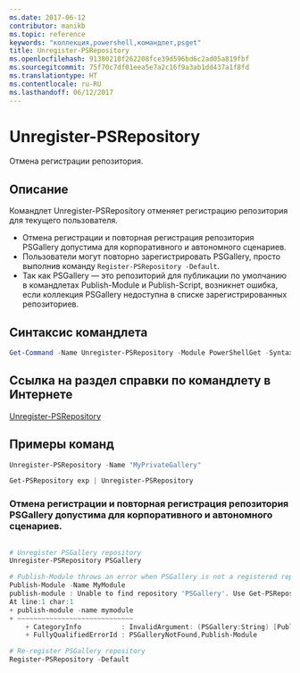 ```yaml
---
ms.date: 2017-06-12
contributor: manikb
ms.topic: reference
keywords: "коллекция,powershell,командлет,psget"
title: Unregister-PSRepository
ms.openlocfilehash: 91380210f262208fce39d596bd6c2ad05a819fbf
ms.sourcegitcommit: 75f70c7df01eea5e7a2c16f9a3ab1dd437a1f8fd
ms.translationtype: HT
ms.contentlocale: ru-RU
ms.lasthandoff: 06/12/2017
---
```

<a id="unregister-psrepository" class="xliff"></a>
# Unregister-PSRepository

Отмена регистрации репозитория.

<a id="description" class="xliff"></a>
## Описание

Командлет Unregister-PSRepository отменяет регистрацию репозитория для текущего пользователя.
- Отмена регистрации и повторная регистрация репозитория PSGallery допустима для корпоративного и автономного сценариев.
- Пользователи могут повторно зарегистрировать PSGallery, просто выполнив команду `Register-PSRepository -Default`.
- Так как PSGallery — это репозиторий для публикации по умолчанию в командлетах Publish-Module и Publish-Script, возникнет ошибка, если коллекция PSGallery недоступна в списке зарегистрированных репозиториев.

<a id="cmdlet-syntax" class="xliff"></a>
## Синтаксис командлета

```powershell
Get-Command -Name Unregister-PSRepository -Module PowerShellGet -Syntax
```
<a id="cmdlet-online-help-reference" class="xliff"></a>
## Ссылка на раздел справки по командлету в Интернете

[Unregister-PSRepository](http://go.microsoft.com/fwlink/?LinkID=517130)

<a id="example-commands" class="xliff"></a>
## Примеры команд

```powershell
Unregister-PSRepository -Name "MyPrivateGallery"

Get-PSRepository exp | Unregister-PSRepository
```

<a id="unregistration-and-re-registration-of-the-psgallery-repository-is-allowed-for-an-enterprise-and-disconnected-scenarios" class="xliff"></a>
### Отмена регистрации и повторная регистрация репозитория PSGallery допустима для корпоративного и автономного сценариев.
```powershell

# Unregister PSGallery repository
Unregister-PSRepository PSGallery

# Publish-Module throws an error when PSGallery is not a registered repository
Publish-Module -Name MyModule
publish-module : Unable to find repository 'PSGallery'. Use Get-PSRepository to see all available repositories. Try again after specifying a valid repository name. You can use 'Register-PSRepository -Default' to register the PSGallery repository.
At line:1 char:1
+ publish-module -name mymodule
+ ~~~~~~~~~~~~~~~~~~~~~~~~~~~~~
    + CategoryInfo          : InvalidArgument: (PSGallery:String) [Publish-Module], ArgumentException
    + FullyQualifiedErrorId : PSGalleryNotFound,Publish-Module

# Re-register PSGallery repository
Register-PSRepository -Default
```

